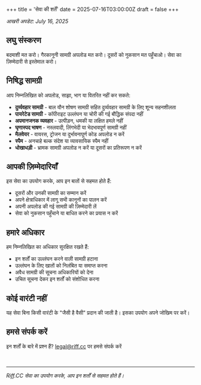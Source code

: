 +++
title = 'सेवा की शर्तें'
date = 2025-07-16T03:00:00Z
draft = false
+++

*आखरी अपडेट: July 16, 2025*

## लघु संस्करण

बदमाशी मत करो। गैरकानूनी सामग्री अपलोड मत करो। दूसरों को नुकसान मत पहुँचाओ। सेवा का ज़िम्मेदारी से इस्तेमाल करो।

## निषिद्ध सामग्री

आप निम्नलिखित को अपलोड, साझा, भाग या वितरित नहीं कर सकते:

- **दुर्व्यवहार सामग्री** - बाल यौन शोषण सामग्री सहित दुर्व्यवहार सामग्री के लिए शून्य सहनशीलता
- **पायरेटेड सामग्री** - कॉपीराइट उल्लंघन या चोरी की गई बौद्धिक संपदा नहीं
- **अपमानजनक व्यवहार** - उत्पीड़न, धमकी या लक्षित हमले नहीं
- **घृणास्पद भाषण** - नस्लवादी, लिंगभेदी या भेदभावपूर्ण सामग्री नहीं
- **मैलवेयर** - वायरस, ट्रोजन या दुर्भावनापूर्ण कोड अपलोड न करें
- **स्पैम** - अनचाहे बल्क संदेश या व्यावसायिक स्पैम नहीं
- **धोखाधड़ी** - भ्रामक सामग्री अपलोड न करें या दूसरों का प्रतिरूपण न करें

## आपकी ज़िम्मेदारियाँ

इस सेवा का उपयोग करके, आप इन बातों से सहमत होते हैं:

- दूसरों और उनकी सामग्री का सम्मान करें
- अपने क्षेत्राधिकार में लागू सभी कानूनों का पालन करें
- अपनी अपलोड की गई सामग्री की ज़िम्मेदारी लें
- सेवा को नुकसान पहुँचाने या बाधित करने का प्रयास न करें

## हमारे अधिकार

हम निम्नलिखित का अधिकार सुरक्षित रखते हैं:

- इन शर्तों का उल्लंघन करने वाली सामग्री हटाना
- उल्लंघन के लिए खातों को निलंबित या समाप्त करना
- अवैध सामग्री की सूचना अधिकारियों को देना
- उचित सूचना देकर इन शर्तों को संशोधित करना

## कोई वारंटी नहीं

यह सेवा बिना किसी वारंटी के "जैसी है वैसी" प्रदान की जाती है। इसका उपयोग अपने जोखिम पर करें।

## हमसे संपर्क करें

इन शर्तों के बारे में प्रश्न हैं? legal@riff.cc पर हमसे संपर्क करें

<br />

---

*Riff.CC सेवा का उपयोग करके, आप इन शर्तों से सहमत होते हैं।*